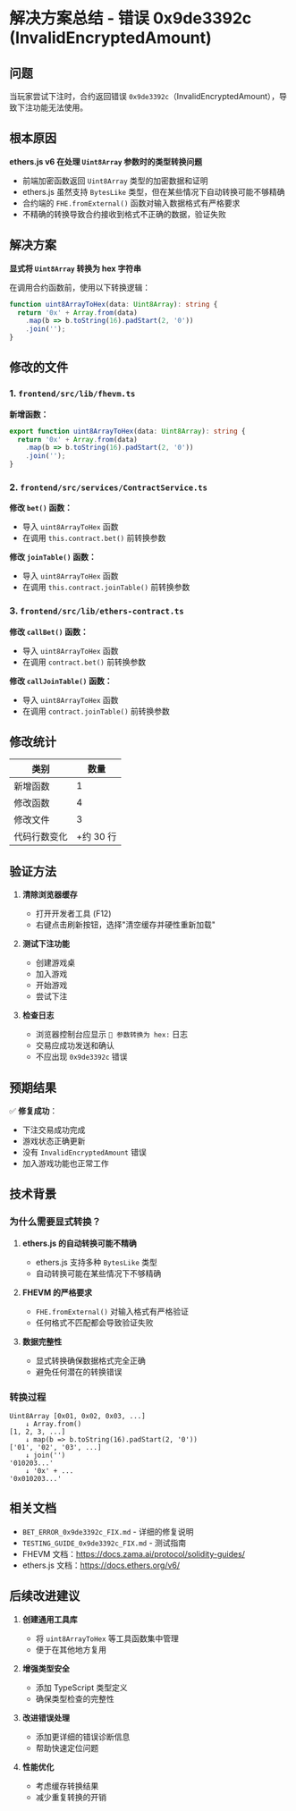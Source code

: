 # 解决方案总结 - 错误 0x9de3392c (InvalidEncryptedAmount)

## 问题

当玩家尝试下注时，合约返回错误 `0x9de3392c`（InvalidEncryptedAmount），导致下注功能无法使用。

## 根本原因

**ethers.js v6 在处理 `Uint8Array` 参数时的类型转换问题**

- 前端加密函数返回 `Uint8Array` 类型的加密数据和证明
- ethers.js 虽然支持 `BytesLike` 类型，但在某些情况下自动转换可能不够精确
- 合约端的 `FHE.fromExternal()` 函数对输入数据格式有严格要求
- 不精确的转换导致合约接收到格式不正确的数据，验证失败

## 解决方案

**显式将 `Uint8Array` 转换为 hex 字符串**

在调用合约函数前，使用以下转换逻辑：

```typescript
function uint8ArrayToHex(data: Uint8Array): string {
  return '0x' + Array.from(data)
    .map(b => b.toString(16).padStart(2, '0'))
    .join('');
}
```

## 修改的文件

### 1. `frontend/src/lib/fhevm.ts`

**新增函数：**
```typescript
export function uint8ArrayToHex(data: Uint8Array): string {
  return '0x' + Array.from(data)
    .map(b => b.toString(16).padStart(2, '0'))
    .join('');
}
```

### 2. `frontend/src/services/ContractService.ts`

**修改 `bet()` 函数：**
- 导入 `uint8ArrayToHex` 函数
- 在调用 `this.contract.bet()` 前转换参数

**修改 `joinTable()` 函数：**
- 导入 `uint8ArrayToHex` 函数
- 在调用 `this.contract.joinTable()` 前转换参数

### 3. `frontend/src/lib/ethers-contract.ts`

**修改 `callBet()` 函数：**
- 导入 `uint8ArrayToHex` 函数
- 在调用 `contract.bet()` 前转换参数

**修改 `callJoinTable()` 函数：**
- 导入 `uint8ArrayToHex` 函数
- 在调用 `contract.joinTable()` 前转换参数

## 修改统计

| 类别 | 数量 |
|------|------|
| 新增函数 | 1 |
| 修改函数 | 4 |
| 修改文件 | 3 |
| 代码行数变化 | +约 30 行 |

## 验证方法

1. **清除浏览器缓存**
   - 打开开发者工具 (F12)
   - 右键点击刷新按钮，选择"清空缓存并硬性重新加载"

2. **测试下注功能**
   - 创建游戏桌
   - 加入游戏
   - 开始游戏
   - 尝试下注

3. **检查日志**
   - 浏览器控制台应显示 `🔄 参数转换为 hex:` 日志
   - 交易应成功发送和确认
   - 不应出现 `0x9de3392c` 错误

## 预期结果

✅ **修复成功**：
- 下注交易成功完成
- 游戏状态正确更新
- 没有 `InvalidEncryptedAmount` 错误
- 加入游戏功能也正常工作

## 技术背景

### 为什么需要显式转换？

1. **ethers.js 的自动转换可能不精确**
   - ethers.js 支持多种 `BytesLike` 类型
   - 自动转换可能在某些情况下不够精确

2. **FHEVM 的严格要求**
   - `FHE.fromExternal()` 对输入格式有严格验证
   - 任何格式不匹配都会导致验证失败

3. **数据完整性**
   - 显式转换确保数据格式完全正确
   - 避免任何潜在的转换错误

### 转换过程

```
Uint8Array [0x01, 0x02, 0x03, ...]
    ↓ Array.from()
[1, 2, 3, ...]
    ↓ map(b => b.toString(16).padStart(2, '0'))
['01', '02', '03', ...]
    ↓ join('')
'010203...'
    ↓ '0x' + ...
'0x010203...'
```

## 相关文档

- `BET_ERROR_0x9de3392c_FIX.md` - 详细的修复说明
- `TESTING_GUIDE_0x9de3392c_FIX.md` - 测试指南
- FHEVM 文档：https://docs.zama.ai/protocol/solidity-guides/
- ethers.js 文档：https://docs.ethers.org/v6/

## 后续改进建议

1. **创建通用工具库**
   - 将 `uint8ArrayToHex` 等工具函数集中管理
   - 便于在其他地方复用

2. **增强类型安全**
   - 添加 TypeScript 类型定义
   - 确保类型检查的完整性

3. **改进错误处理**
   - 添加更详细的错误诊断信息
   - 帮助快速定位问题

4. **性能优化**
   - 考虑缓存转换结果
   - 减少重复转换的开销

